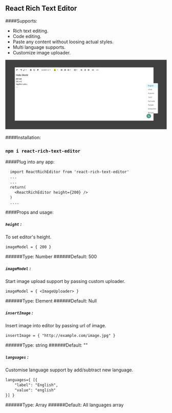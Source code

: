 
## React Rich Text Editor

####Supports:

- Rich text editing.
- Code editing.
- Paste any content without loosing actual styles.
- Multi language supports.
- Customize image uploader.

![React-rich-text-editor](editorImage.png)

####Installation:
### `npm i react-rich-text-editor`

####Plug into any app:
```
  import ReactRichEditor from 'react-rich-text-editor'
  ... 
  ...
  return(
    <ReactRichEditor height={200} />
  )
  ....

```
####Props and usage:

##### `height` :
To set editor's height.
```
imageModel = { 200 }

```
######Type: Number
######Default: 500

##### `imageModel` :
Start image upload support by passing custom uploader.
```
imageModel = { <ImageUploader> }

```
######Type: Element
######Default: Null

##### `insertImage` :
Insert image into editor by passing url of image.
```
insertImage = { "http://example.com/image.jpg" }

```
######Type: string
######Default: ""

##### `languages` :
Customise language support by add/subtract new language.
```
languages={ [{
    "label": "English",
    "value": "english"
}] }
```
######Type: Array
######Default: All languages array
